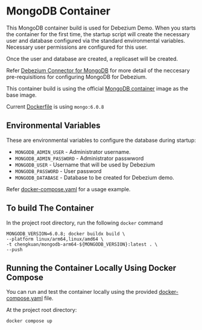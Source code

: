 # MongoDB Container

This MongoDB container build is used for Debezium Demo. When you starts the container for the first time, the startup script will create the necessary user and database configured via the standard environmental variables. Necessary user permissions are configured for this user. 

Once the user and database are created, a replicaset will be created.

Refer [Debezium Connector for MongoDB](https://debezium.io/documentation/reference/2.3/connectors/mongodb.html) for more detail of the neccesary pre-requisitions for configuring MongoDB for Debezium.

This container build is using the official [MongoDB container](https://hub.docker.com/_/mongo) image as the base image.

Current [Dockerfile](/mongodb-container/Dockerfile) is using `mongo:6.0.8`

## Environmental Variables

These are environmental variables to configure the database during startup:

- `MONGODB_ADMIN_USER` - Administrator username.
- `MONGODB_ADMIN_PASSWORD` - Administrator passwword
- `MONGODB_USER` - Username that will be used by Debezium
- `MONGODB_PASSWORD` - User password
- `MONGODB_DATABASE` - Database to be created for Debezium demo.

Refer [docker-compose.yaml](/mongodb-container/docker-compose.yaml) for a usage example.

## To build The Container

In the project root directory, run the following `docker` command

```
MONGODB_VERSION=6.0.8; docker buildx build \
--platform linux/arm64,linux/amd64 \
-t chengkuan/mongodb-arm64-${MONGODB_VERSION}:latest . \
--push
```

## Running the Container Locally Using Docker Compose

You can run and test the container locally using the provided [docker-compose.yaml](/mongodb-container/docker-compose.yaml) file.

At the project root directory:

```
docker compose up
```